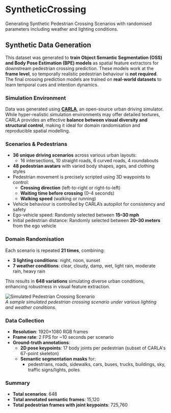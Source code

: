 # SyntheticCrossing
Generating Synthetic Pedestrian Crossing Scenarios with randomised parameters including weather and lighting conditions.    


## Synthetic Data Generation

This dataset was generated to **train Object Semantic Segmentation (OSS) and Body Pose Estimation (BPE) models** as spatial feature extractors for downstream pedestrian crossing prediction. These models work at the **frame level**, so temporally realistic pedestrian behaviour is **not required**. The final crossing prediction models are trained on **real-world datasets** to learn temporal cues and intention dynamics.

### Simulation Environment

Data was generated using **[CARLA](https://carla.org/)**, an open-source urban driving simulator. While hyper-realistic simulation environments may offer detailed textures, CARLA provides an effective **balance between visual diversity and structural control**, making it ideal for domain randomisation and reproducible spatial modelling.

### Scenarios & Pedestrians

- **36 unique driving scenarios** across various urban layouts:
  - 16 intersections, 10 straight roads, 6 curved roads, 4 roundabouts
- **48 pedestrian avatars** with varied body shapes, ages, and clothing styles
- Pedestrian movement is precisely scripted using 3D waypoints to control:
  - **Crossing direction** (left-to-right or right-to-left)
  - **Waiting time before crossing** (0–4 seconds)
  - **Walking speed** (walking or running)
- Vehicle behaviour is controlled by CARLA’s autopilot for consistency and safety
- Ego-vehicle speed: Randomly selected between **15–30 mph**
- Initial pedestrian distance: Randomly selected between **20–30 meters** from the ego vehicle

### Domain Randomisation

Each scenario is repeated **21 times**, combining:
- **3 lighting conditions**: night, noon, sunset
- **7 weather conditions**: clear, cloudy, damp, wet, light rain, moderate rain, heavy rain

This results in **648 variations** simulating diverse urban conditions, enhancing robustness in visual feature extraction.

![Simulated Pedestrian Crossing Scenario](Figures/synth.png)  
*A sample simulated pedestrian crossing scenario under various lighting and weather conditions.*

### Data Collection

- **Resolution**: 1920×1080 RGB frames
- **Frame rate**: 2 FPS for ~10 seconds per scenario
- **Ground-truth annotations**:
  - **2D pose keypoints**: 17 body joints per pedestrian (subset of CARLA's 67-point skeleton)
  - **Semantic segmentation masks** for:
    - pedestrians, roads, sidewalks, cars, buses, trucks, buildings, sky, traffic signs/lights, poles

### Summary

- **Total scenarios**: 648  
- **Total annotated semantic frames**: 15,120  
- **Total pedestrian frames with joint keypoints**: 725,760  

